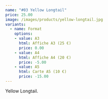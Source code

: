 ```yaml
---
name: "#03 Yellow Longtail"
price: 25.00
image: /images/products/yellow-longtail.jpg
variants:
  - name: Format
    options:
    - value: A3
      html: Affiche A3 (25 €)
      price: 0.00
    - value: A4
      html: Affiche A4 (20 €)
      price: -5.00
    - value: A5
      html: Carte A5 (10 €)
      price: -15.00
---
```


Yellow Longtail.
